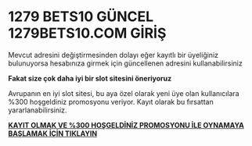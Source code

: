 # 1279 BETS10 GÜNCEL 1279BETS10.COM GİRİŞ

Mevcut adresini değiştirmesinden dolayı eğer kayıtlı bir üyeliğiniz bulunuyorsa hesabınıza girmek için güncellenen adresini kullanabilirsiniz

**Fakat size çok daha iyi bir slot sitesini öneriyoruz**

Avrupanın en iyi slot sitesi, bu aya özel olarak yeni üye olan kullanıcılara %300 hoşgeldiniz promosyonu veriyor. Kayıt olarak bu fırsattan yararlanabilirsiniz.

[**KAYIT OLMAK VE %300 HOŞGELDİNİZ PROMOSYONU İLE OYNAMAYA BAŞLAMAK İÇİN TIKLAYIN**](http://gx72.2.vu/b10)
